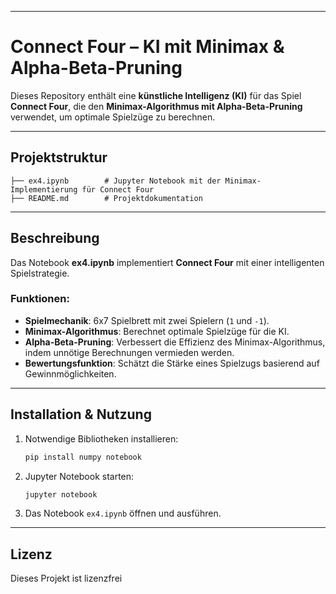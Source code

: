 

---

# Connect Four – KI mit Minimax & Alpha-Beta-Pruning

Dieses Repository enthält eine **künstliche Intelligenz (KI)** für das Spiel **Connect Four**, die den **Minimax-Algorithmus mit Alpha-Beta-Pruning** verwendet, um optimale Spielzüge zu berechnen.

---

## Projektstruktur

```
├── ex4.ipynb        # Jupyter Notebook mit der Minimax-Implementierung für Connect Four
├── README.md        # Projektdokumentation
```

---

## Beschreibung

Das Notebook **ex4.ipynb** implementiert **Connect Four** mit einer intelligenten Spielstrategie.

### Funktionen:
- **Spielmechanik**: 6x7 Spielbrett mit zwei Spielern (`1` und `-1`).
- **Minimax-Algorithmus**: Berechnet optimale Spielzüge für die KI.
- **Alpha-Beta-Pruning**: Verbessert die Effizienz des Minimax-Algorithmus, indem unnötige Berechnungen vermieden werden.
- **Bewertungsfunktion**: Schätzt die Stärke eines Spielzugs basierend auf Gewinnmöglichkeiten.

---

## Installation & Nutzung

1. Notwendige Bibliotheken installieren:
   ```sh
   pip install numpy notebook
   ```

2. Jupyter Notebook starten:
   ```sh
   jupyter notebook
   ```

3. Das Notebook `ex4.ipynb` öffnen und ausführen.

---

## Lizenz

Dieses Projekt ist lizenzfrei
